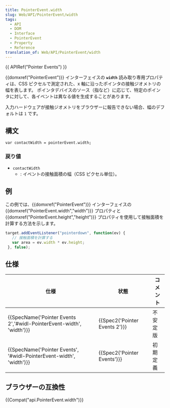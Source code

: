 ```yaml
---
title: PointerEvent.width
slug: Web/API/PointerEvent/width
tags:
  - API
  - DOM
  - Interface
  - PointerEvent
  - Property
  - Reference
translation_of: Web/API/PointerEvent/width
---
```

{{ APIRef("Pointer Events") }}

{{domxref("PointerEvent")}} インターフェイスの **`width`** 読み取り専用プロパティは、CSS ピクセルで測定された、x 軸に沿ったポインタの接触ジオメトリの幅を表します。 ポインタデバイスのソース（指など）に応じて、特定のポインタに対して、各イベントは異なる値を生成することがあります。

入力ハードウェアが接触ジオメトリをブラウザーに報告できない場合、幅のデフォルトは `1` です。

## 構文

```
var contactWidth = pointerEvent.width;
```

### 戻り値

- `contactWidth`
  - : イベントの接触面積の幅（CSS ピクセル単位）。

## 例

この例では、{{domxref("PointerEvent")}} インターフェイスの {{domxref("PointerEvent.width","width")}} プロパティと {{domxref("PointerEvent.height","height")}} プロパティを使用して接触面積を計算する方法を示します。

```js
target.addEventListener("pointerdown", function(ev) {
   // 接触面積を計算する
   var area = ev.width * ev.height;
 }, false);
```

## 仕様

| 仕様                                                                                         | 状態                                     | コメント |
| -------------------------------------------------------------------------------------------- | ---------------------------------------- | -------- |
| {{SpecName('Pointer Events 2','#widl-PointerEvent-width', 'width')}} | {{Spec2('Pointer Events 2')}} | 不安定版 |
| {{SpecName('Pointer Events', '#widl-PointerEvent-width', 'width')}}     | {{Spec2('Pointer Events')}}     | 初期定義 |

## ブラウザーの互換性

{{Compat("api.PointerEvent.width")}}
